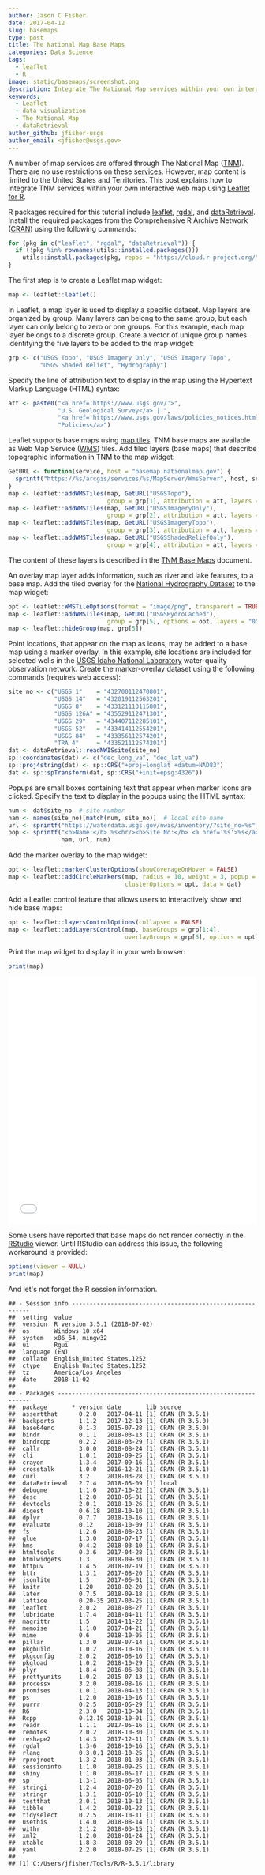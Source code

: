 ```yaml
---
author: Jason C Fisher
date: 2017-04-12
slug: basemaps
type: post
title: The National Map Base Maps
categories: Data Science
tags:
  - leaflet
  - R
image: static/basemaps/screenshot.png
description: Integrate The National Map services within your own interactive web map using Leaflet for R.
keywords:
  - Leaflet
  - data visualization
  - The National Map
  - dataRetrieval
author_github: jfisher-usgs
author_email: <jfisher@usgs.gov>
---
```


A number of map services are offered through The National Map ([TNM](https://nationalmap.gov/)).
There are no use restrictions on these [services](https://viewer.nationalmap.gov/services/).
However, map content is limited to the United States and Territories.
This post explains how to integrate TNM services within your own interactive web map using
[Leaflet for R](https://rstudio.github.io/leaflet/).

R packages required for this tutorial include
[leaflet](https://CRAN.R-project.org/package=leaflet),
[rgdal](https://CRAN.R-project.org/package=rgdal), and
[dataRetrieval](https://CRAN.R-project.org/package=dataRetrieval).
Install the required packages from the Comprehensive R Archive Network ([CRAN](https://cran.r-project.org/))
using the following commands:


```r
for (pkg in c("leaflet", "rgdal", "dataRetrieval")) {
  if (!pkg %in% rownames(utils::installed.packages()))
    utils::install.packages(pkg, repos = "https://cloud.r-project.org/")
}
```


The first step is to create a Leaflet map widget:


```r
map <- leaflet::leaflet()
```


In Leaflet, a map layer is used to display a specific dataset.
Map layers are organized by group.
Many layers can belong to the same group, but each layer can only belong to zero or one groups.
For this example, each map layer belongs to a discrete group.
Create a vector of unique group names identifying the five layers to be added to the map widget:


```r
grp <- c("USGS Topo", "USGS Imagery Only", "USGS Imagery Topo",
         "USGS Shaded Relief", "Hydrography")
```

Specify the line of attribution text to display in the map using the Hypertext Markup Language (HTML) syntax:


```r
att <- paste0("<a href='https://www.usgs.gov/'>",
              "U.S. Geological Survey</a> | ",
              "<a href='https://www.usgs.gov/laws/policies_notices.html'>",
              "Policies</a>")
```

Leaflet supports base maps using [map tiles](https://www.mapbox.com/help/how-web-maps-work/).
TNM base maps are available as Web Map Service ([WMS](https://en.wikipedia.org/wiki/Web_Map_Service)) tiles.
Add tiled layers (base maps) that describe topographic information in TNM to the map widget:


```r
GetURL <- function(service, host = "basemap.nationalmap.gov") {
  sprintf("https://%s/arcgis/services/%s/MapServer/WmsServer", host, service)
}
map <- leaflet::addWMSTiles(map, GetURL("USGSTopo"),
                            group = grp[1], attribution = att, layers = "0")
map <- leaflet::addWMSTiles(map, GetURL("USGSImageryOnly"),
                            group = grp[2], attribution = att, layers = "0")
map <- leaflet::addWMSTiles(map, GetURL("USGSImageryTopo"),
                            group = grp[3], attribution = att, layers = "0")
map <- leaflet::addWMSTiles(map, GetURL("USGSShadedReliefOnly"),
                            group = grp[4], attribution = att, layers = "0")
```

The content of these layers is described in the
[TNM Base Maps](https://viewer.nationalmap.gov/help/3.0%20TNM%20Base%20Maps.htm) document.

An overlay map layer adds information, such as river and lake features, to a base map.
Add the tiled overlay for the [National Hydrography Dataset](https://nhd.usgs.gov/) to the map widget:


```r
opt <- leaflet::WMSTileOptions(format = "image/png", transparent = TRUE)
map <- leaflet::addWMSTiles(map, GetURL("USGSHydroCached"),
                            group = grp[5], options = opt, layers = "0")
map <- leaflet::hideGroup(map, grp[5])
```

Point locations, that appear on the map as icons, may be added to a base map using a marker overlay.
In this example, site locations are included for selected wells in the
[USGS Idaho National Laboratory](https://id.water.usgs.gov/INL/)
water-quality observation network.
Create the marker-overlay dataset using the following commands (requires web access):


```r
site_no <- c("USGS 1"    = "432700112470801",
             "USGS 14"   = "432019112563201",
             "USGS 8"    = "433121113115801",
             "USGS 126A" = "435529112471301",
             "USGS 29"   = "434407112285101",
             "USGS 52"   = "433414112554201",
             "USGS 84"   = "433356112574201",
             "TRA 4"     = "433521112574201")
dat <- dataRetrieval::readNWISsite(site_no)
sp::coordinates(dat) <- c("dec_long_va", "dec_lat_va")
sp::proj4string(dat) <- sp::CRS("+proj=longlat +datum=NAD83")
dat <- sp::spTransform(dat, sp::CRS("+init=epsg:4326"))
```

Popups are small boxes containing text that appear when marker icons are clicked.
Specify the text to display in the popups using the HTML syntax:


```r
num <- dat$site_no  # site number
nam <- names(site_no)[match(num, site_no)]  # local site name
url <- sprintf("https://waterdata.usgs.gov/nwis/inventory/?site_no=%s", num)
pop <- sprintf("<b>Name:</b> %s<br/><b>Site No:</b> <a href='%s'>%s</a>",
               nam, url, num)
```


Add the marker overlay to the map widget:


```r
opt <- leaflet::markerClusterOptions(showCoverageOnHover = FALSE)
map <- leaflet::addCircleMarkers(map, radius = 10, weight = 3, popup = pop,
                                 clusterOptions = opt, data = dat)
```

Add a Leaflet control feature that allows users to interactively show and hide base maps:


```r
opt <- leaflet::layersControlOptions(collapsed = FALSE)
map <- leaflet::addLayersControl(map, baseGroups = grp[1:4],
                                 overlayGroups = grp[5], options = opt)
```


Print the map widget to display it in your web browser:


```r
print(map)
```



<iframe seamless src="/static/basemaps/map/index.html" width="100%" height="500" frameborder="0"></iframe>

Some users have reported that base maps do not render correctly in the
[RStudio](https://www.rstudio.com/) viewer.
Until RStudio can address this issue, the following workaround is provided:


```r
options(viewer = NULL)
print(map)
```

And let's not forget the R session information.


```
## - Session info ----------------------------------------------------------
##  setting  value                       
##  version  R version 3.5.1 (2018-07-02)
##  os       Windows 10 x64              
##  system   x86_64, mingw32             
##  ui       Rgui                        
##  language (EN)                        
##  collate  English_United States.1252  
##  ctype    English_United States.1252  
##  tz       America/Los_Angeles         
##  date     2018-11-02                  
## 
## - Packages --------------------------------------------------------------
##  package       * version date       lib source        
##  assertthat      0.2.0   2017-04-11 [1] CRAN (R 3.5.1)
##  backports       1.1.2   2017-12-13 [1] CRAN (R 3.5.0)
##  base64enc       0.1-3   2015-07-28 [1] CRAN (R 3.5.0)
##  bindr           0.1.1   2018-03-13 [1] CRAN (R 3.5.1)
##  bindrcpp        0.2.2   2018-03-29 [1] CRAN (R 3.5.1)
##  callr           3.0.0   2018-08-24 [1] CRAN (R 3.5.1)
##  cli             1.0.1   2018-09-25 [1] CRAN (R 3.5.1)
##  crayon          1.3.4   2017-09-16 [1] CRAN (R 3.5.1)
##  crosstalk       1.0.0   2016-12-21 [1] CRAN (R 3.5.1)
##  curl            3.2     2018-03-28 [1] CRAN (R 3.5.1)
##  dataRetrieval   2.7.4   2018-05-09 [1] local         
##  debugme         1.1.0   2017-10-22 [1] CRAN (R 3.5.1)
##  desc            1.2.0   2018-05-01 [1] CRAN (R 3.5.1)
##  devtools        2.0.1   2018-10-26 [1] CRAN (R 3.5.1)
##  digest          0.6.18  2018-10-10 [1] CRAN (R 3.5.1)
##  dplyr           0.7.7   2018-10-16 [1] CRAN (R 3.5.1)
##  evaluate        0.12    2018-10-09 [1] CRAN (R 3.5.1)
##  fs              1.2.6   2018-08-23 [1] CRAN (R 3.5.1)
##  glue            1.3.0   2018-07-17 [1] CRAN (R 3.5.1)
##  hms             0.4.2   2018-03-10 [1] CRAN (R 3.5.1)
##  htmltools       0.3.6   2017-04-28 [1] CRAN (R 3.5.1)
##  htmlwidgets     1.3     2018-09-30 [1] CRAN (R 3.5.1)
##  httpuv          1.4.5   2018-07-19 [1] CRAN (R 3.5.1)
##  httr            1.3.1   2017-08-20 [1] CRAN (R 3.5.1)
##  jsonlite        1.5     2017-06-01 [1] CRAN (R 3.5.1)
##  knitr           1.20    2018-02-20 [1] CRAN (R 3.5.1)
##  later           0.7.5   2018-09-18 [1] CRAN (R 3.5.1)
##  lattice         0.20-35 2017-03-25 [1] CRAN (R 3.5.1)
##  leaflet         2.0.2   2018-08-27 [1] CRAN (R 3.5.1)
##  lubridate       1.7.4   2018-04-11 [1] CRAN (R 3.5.1)
##  magrittr        1.5     2014-11-22 [1] CRAN (R 3.5.1)
##  memoise         1.1.0   2017-04-21 [1] CRAN (R 3.5.1)
##  mime            0.6     2018-10-05 [1] CRAN (R 3.5.1)
##  pillar          1.3.0   2018-07-14 [1] CRAN (R 3.5.1)
##  pkgbuild        1.0.2   2018-10-16 [1] CRAN (R 3.5.1)
##  pkgconfig       2.0.2   2018-08-16 [1] CRAN (R 3.5.1)
##  pkgload         1.0.2   2018-10-29 [1] CRAN (R 3.5.1)
##  plyr            1.8.4   2016-06-08 [1] CRAN (R 3.5.1)
##  prettyunits     1.0.2   2015-07-13 [1] CRAN (R 3.5.1)
##  processx        3.2.0   2018-08-16 [1] CRAN (R 3.5.1)
##  promises        1.0.1   2018-04-13 [1] CRAN (R 3.5.1)
##  ps              1.2.0   2018-10-16 [1] CRAN (R 3.5.1)
##  purrr           0.2.5   2018-05-29 [1] CRAN (R 3.5.1)
##  R6              2.3.0   2018-10-04 [1] CRAN (R 3.5.1)
##  Rcpp            0.12.19 2018-10-01 [1] CRAN (R 3.5.1)
##  readr           1.1.1   2017-05-16 [1] CRAN (R 3.5.1)
##  remotes         2.0.2   2018-10-30 [1] CRAN (R 3.5.1)
##  reshape2        1.4.3   2017-12-11 [1] CRAN (R 3.5.1)
##  rgdal           1.3-6   2018-10-16 [1] CRAN (R 3.5.1)
##  rlang           0.3.0.1 2018-10-25 [1] CRAN (R 3.5.1)
##  rprojroot       1.3-2   2018-01-03 [1] CRAN (R 3.5.1)
##  sessioninfo     1.1.0   2018-09-25 [1] CRAN (R 3.5.1)
##  shiny           1.1.0   2018-05-17 [1] CRAN (R 3.5.1)
##  sp              1.3-1   2018-06-05 [1] CRAN (R 3.5.1)
##  stringi         1.2.4   2018-07-20 [1] CRAN (R 3.5.1)
##  stringr         1.3.1   2018-05-10 [1] CRAN (R 3.5.1)
##  testthat        2.0.1   2018-10-13 [1] CRAN (R 3.5.1)
##  tibble          1.4.2   2018-01-22 [1] CRAN (R 3.5.1)
##  tidyselect      0.2.5   2018-10-11 [1] CRAN (R 3.5.1)
##  usethis         1.4.0   2018-08-14 [1] CRAN (R 3.5.1)
##  withr           2.1.2   2018-03-15 [1] CRAN (R 3.5.1)
##  xml2            1.2.0   2018-01-24 [1] CRAN (R 3.5.1)
##  xtable          1.8-3   2018-08-29 [1] CRAN (R 3.5.1)
##  yaml            2.2.0   2018-07-25 [1] CRAN (R 3.5.1)
## 
## [1] C:/Users/jfisher/Tools/R/R-3.5.1/library
```
